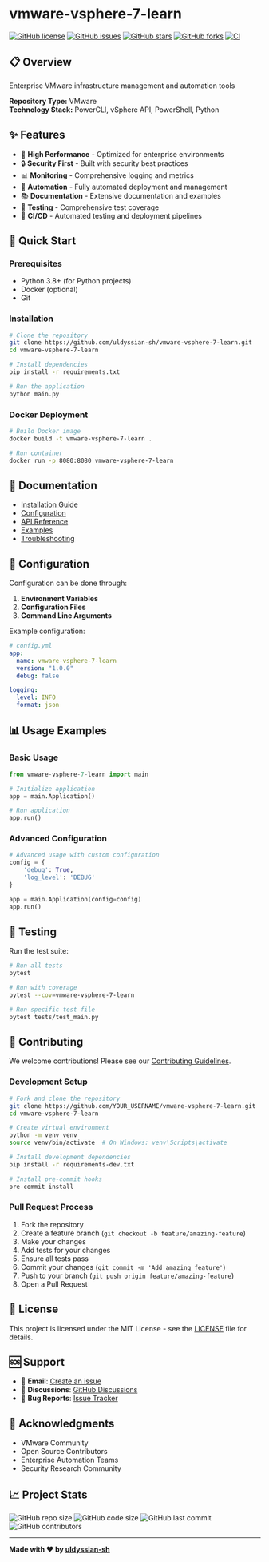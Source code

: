 # vmware-vsphere-7-learn

[![GitHub license](https://img.shields.io/github/license/uldyssian-sh/vmware-vsphere-7-learn)](https://github.com/uldyssian-sh/vmware-vsphere-7-learn/blob/main/LICENSE)
[![GitHub issues](https://img.shields.io/github/issues/uldyssian-sh/vmware-vsphere-7-learn)](https://github.com/uldyssian-sh/vmware-vsphere-7-learn/issues)
[![GitHub stars](https://img.shields.io/github/stars/uldyssian-sh/vmware-vsphere-7-learn)](https://github.com/uldyssian-sh/vmware-vsphere-7-learn/stargazers)
[![GitHub forks](https://img.shields.io/github/forks/uldyssian-sh/vmware-vsphere-7-learn)](https://github.com/uldyssian-sh/vmware-vsphere-7-learn/network)
[![CI](https://github.com/uldyssian-sh/vmware-vsphere-7-learn/workflows/CI/badge.svg)](https://github.com/uldyssian-sh/vmware-vsphere-7-learn/actions)

## 📋 Overview

Enterprise VMware infrastructure management and automation tools

**Repository Type:** VMware  
**Technology Stack:** PowerCLI, vSphere API, PowerShell, Python

## ✨ Features

- 🚀 **High Performance** - Optimized for enterprise environments
- 🔒 **Security First** - Built with security best practices
- 📊 **Monitoring** - Comprehensive logging and metrics
- 🔧 **Automation** - Fully automated deployment and management
- 📚 **Documentation** - Extensive documentation and examples
- 🧪 **Testing** - Comprehensive test coverage
- 🔄 **CI/CD** - Automated testing and deployment pipelines

## 🚀 Quick Start

### Prerequisites

- Python 3.8+ (for Python projects)
- Docker (optional)
- Git

### Installation

```bash
# Clone the repository
git clone https://github.com/uldyssian-sh/vmware-vsphere-7-learn.git
cd vmware-vsphere-7-learn

# Install dependencies
pip install -r requirements.txt

# Run the application
python main.py
```

### Docker Deployment

```bash
# Build Docker image
docker build -t vmware-vsphere-7-learn .

# Run container
docker run -p 8080:8080 vmware-vsphere-7-learn
```

## 📖 Documentation

- [Installation Guide](docs/installation.md)
- [Configuration](docs/configuration.md)
- [API Reference](docs/api.md)
- [Examples](examples/)
- [Troubleshooting](docs/troubleshooting.md)

## 🔧 Configuration

Configuration can be done through:

1. **Environment Variables**
2. **Configuration Files**
3. **Command Line Arguments**

Example configuration:

```yaml
# config.yml
app:
  name: vmware-vsphere-7-learn
  version: "1.0.0"
  debug: false

logging:
  level: INFO
  format: json
```

## 📊 Usage Examples

### Basic Usage

```python
from vmware-vsphere-7-learn import main

# Initialize application
app = main.Application()

# Run application
app.run()
```

### Advanced Configuration

```python
# Advanced usage with custom configuration
config = {
    'debug': True,
    'log_level': 'DEBUG'
}

app = main.Application(config=config)
app.run()
```

## 🧪 Testing

Run the test suite:

```bash
# Run all tests
pytest

# Run with coverage
pytest --cov=vmware-vsphere-7-learn

# Run specific test file
pytest tests/test_main.py
```

## 🤝 Contributing

We welcome contributions! Please see our [Contributing Guidelines](CONTRIBUTING.md).

### Development Setup

```bash
# Fork and clone the repository
git clone https://github.com/YOUR_USERNAME/vmware-vsphere-7-learn.git
cd vmware-vsphere-7-learn

# Create virtual environment
python -m venv venv
source venv/bin/activate  # On Windows: venv\Scripts\activate

# Install development dependencies
pip install -r requirements-dev.txt

# Install pre-commit hooks
pre-commit install
```

### Pull Request Process

1. Fork the repository
2. Create a feature branch (`git checkout -b feature/amazing-feature`)
3. Make your changes
4. Add tests for your changes
5. Ensure all tests pass
6. Commit your changes (`git commit -m 'Add amazing feature'`)
7. Push to your branch (`git push origin feature/amazing-feature`)
8. Open a Pull Request

## 📄 License

This project is licensed under the MIT License - see the [LICENSE](LICENSE) file for details.

## 🆘 Support

- 📧 **Email**: [Create an issue](https://github.com/uldyssian-sh/vmware-vsphere-7-learn/issues/new)
- 💬 **Discussions**: [GitHub Discussions](https://github.com/uldyssian-sh/vmware-vsphere-7-learn/discussions)
- 🐛 **Bug Reports**: [Issue Tracker](https://github.com/uldyssian-sh/vmware-vsphere-7-learn/issues)

## 🙏 Acknowledgments

- VMware Community
- Open Source Contributors
- Enterprise Automation Teams
- Security Research Community

## 📈 Project Stats

![GitHub repo size](https://img.shields.io/github/repo-size/uldyssian-sh/vmware-vsphere-7-learn)
![GitHub code size](https://img.shields.io/github/languages/code-size/uldyssian-sh/vmware-vsphere-7-learn)
![GitHub last commit](https://img.shields.io/github/last-commit/uldyssian-sh/vmware-vsphere-7-learn)
![GitHub contributors](https://img.shields.io/github/contributors/uldyssian-sh/vmware-vsphere-7-learn)

---

**Made with ❤️ by [uldyssian-sh](https://github.com/uldyssian-sh)**
<!-- Deployment trigger Wed Sep 17 22:41:03 CEST 2025 -->
